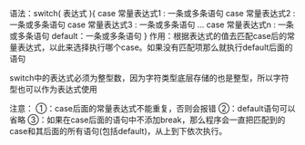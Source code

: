 语法：switch( 表达式 ){
	case 常量表达式1 : 一条或多条语句
	case 常量表达式2 : 一条或多条语句
	case 常量表达式3 : 一条或多条语句
	...
	case 常量表达式n : 一条或多条语句
	default：一条或多条语句
}
作用：根据表达式的值去匹配case后的常量表达式，以此来选择执行哪个case。如果没有匹配项那么就执行default后面的语句

switch中的表达式必须为整型数，因为字符类型底层存储的也是整型，所以字符型也可以作为表达式使用

注意：
	①：case后面的常量表达式不能重复，否则会报错
	②：default语句可以省略
	③：如果在case后面的语句中不添加break，那么程序会一直把匹配到的case和其后面的所有语句(包括default)，从上到下依次执行。
